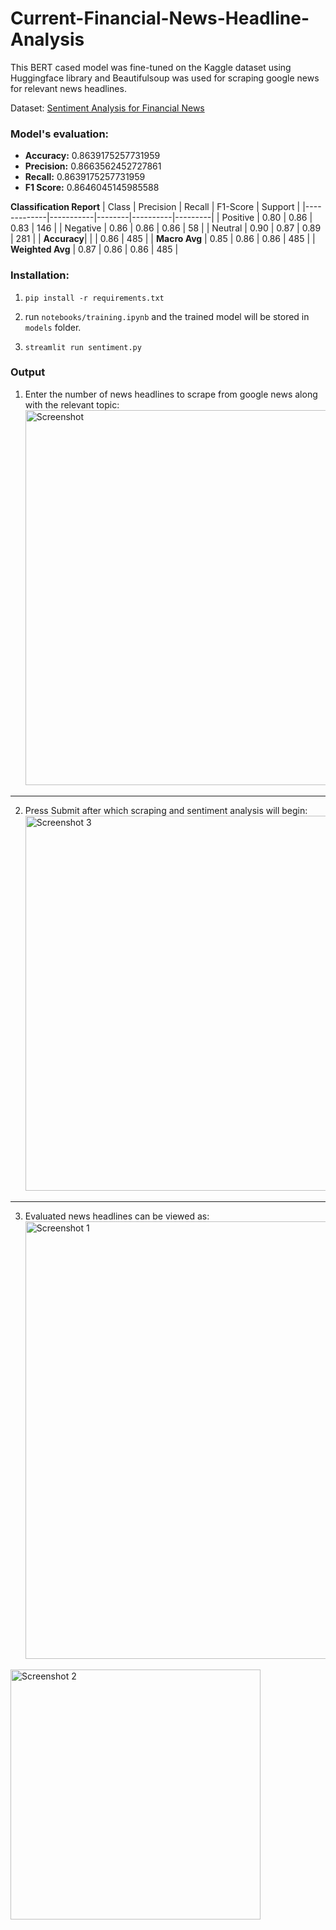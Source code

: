 # Current-Financial-News-Headline-Analysis
This BERT cased model was fine-tuned on the Kaggle dataset using Huggingface library and Beautifulsoup was used for scraping google news for relevant news headlines.

Dataset: [Sentiment Analysis for Financial News](https://www.kaggle.com/datasets/ankurzing/sentiment-analysis-for-financial-news)

### Model's evaluation:
- **Accuracy:** 0.8639175257731959
- **Precision:** 0.8663562452727861
- **Recall:** 0.8639175257731959
- **F1 Score:** 0.8646045145985588

**Classification Report**
| Class       | Precision | Recall | F1-Score | Support |
|-------------|-----------|--------|----------|---------|
| Positive    | 0.80      | 0.86   | 0.83     | 146     |
| Negative    | 0.86      | 0.86   | 0.86     | 58      |
| Neutral     | 0.90      | 0.87   | 0.89     | 281     |
| **Accuracy**|           |        | 0.86     | 485     |
| **Macro Avg** | 0.85    | 0.86   | 0.86     | 485     |
| **Weighted Avg** | 0.87 | 0.86   | 0.86     | 485     |

### Installation:
1. ```pip install -r requirements.txt```

2. run ```notebooks/training.ipynb``` and the trained model will be stored in ```models``` folder.

3. ```streamlit run sentiment.py```

### Output

1. Enter the number of news headlines to scrape from google news along with the relevant topic:
<img src="https://github.com/user-attachments/assets/8d34cfe0-82db-4d5d-8272-19f071374cf4" alt="Screenshot" width="600"/><br>
---

2. Press Submit after which scraping and sentiment analysis will begin:
<img src="https://github.com/user-attachments/assets/62768433-7d3e-4a62-9af8-2792bdd7d845" alt="Screenshot 3" width="600"/><br>
---

3. Evaluated news headlines can be viewed as:
<img src="https://github.com/user-attachments/assets/65004c3c-1cfd-4afa-8449-f27f33bf7b68" alt="Screenshot 1" width="700"/><br>
<img src="https://github.com/user-attachments/assets/f1e4448b-103f-4de6-bcbb-dbba752104ad" alt="Screenshot 2" width="400"/>
